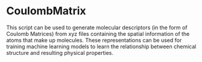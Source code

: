# CoulombMatrix

This script can be used to generate molecular descriptors (in the form of Coulomb Matrices) from xyz files containing the spatial information of the atoms that make up molecules. These representations can be used for training machine learning models to learn the relationship between chemical structure and resulting physical properties. 
